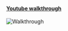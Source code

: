 #### [Youtube walkthrough](https://studio.youtube.com/video/j-DQcHJg49k/edit)
![Walkthrough](./intro.gif)
